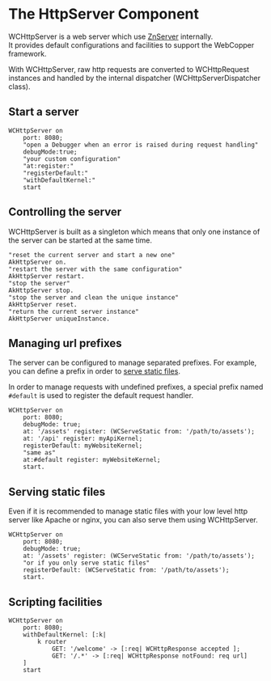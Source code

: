 # The HttpServer Component

WCHttpServer is a web server which use [ZnServer](https://github.com/svenvc/zinc) internally.  
It provides default configurations and facilities to support the WebCopper framework.  

With WCHttpServer, raw http requests are converted to WCHttpRequest instances and handled by the internal dispatcher (WCHttpServerDispatcher class).




##  Start a server

```smalltalk
WCHttpServer on
    port: 8080;
    "open a Debugger when an error is raised during request handling"
    debugMode:true; 
    "your custom configuration"
    "at:register:"
    "registerDefault:"
    "withDefaultKernel:"
    start	
```


## Controlling the server

WCHttpServer is built as a singleton which means that only one instance of the server can be started at the same time.



```smalltalk
"reset the current server and start a new one"
AkHttpServer on.
"restart the server with the same configuration"
AkHttpServer restart.
"stop the server"
AkHttpServer stop.
"stop the server and clean the unique instance"
AkHttpServer reset.
"return the current server instance"
AkHttpServer uniqueInstance. 
```

## Managing url prefixes

The server can be configured to manage separated prefixes.
For example, you can define a prefix in order to [serve static files](#serving-static-files).

In order to manage requests with undefined prefixes, a special prefix named `#default` is used to register the default request handler. 

```smalltalk
WCHttpServer on
    port: 8080;
    debugMode: true;
    at: '/assets' register: (WCServeStatic from: '/path/to/assets');
    at: '/api' register: myApiKernel;
    registerDefault: myWebsiteKernel;
    "same as"
    at:#default register: myWebsiteKernel;
    start.
```

## Serving static files

Even if it is recommended to manage static files with your low level http server like Apache or nginx, you can also serve them using WCHttpServer.

```smalltalk
WCHttpServer on
    port: 8080;
    debugMode: true;
    at: '/assets' register: (WCServeStatic from: '/path/to/assets');
    "or if you only serve static files"
    registerDefault: (WCServeStatic from: '/path/to/assets');
    start.
```

## Scripting facilities

```smalltalk
WCHttpServer on
    port: 8080;
    withDefaultKernel: [:k| 
        k router
            GET: '/welcome' -> [:req| WCHttpResponse accepted ];
            GET: '/.*' -> [:req| WCHttpResponse notFound: req url]  
    ]
    start
```